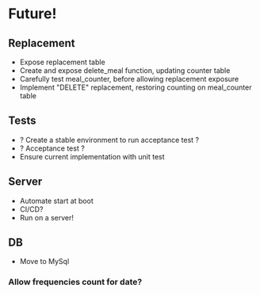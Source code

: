 # Future!

## Replacement
- Expose replacement table
- Create and expose delete_meal function, updating counter table
- Carefully test meal_counter, before allowing replacement exposure
- Implement "DELETE" replacement, restoring counting on meal_counter table

## Tests
 - ? Create a stable environment to run acceptance test ?
 - ? Acceptance test ?
 - Ensure current implementation with unit test

## Server
 - Automate start at boot
 - CI/CD?
 - Run on a server!

## DB
 - Move to MySql

### Allow frequencies count for date?